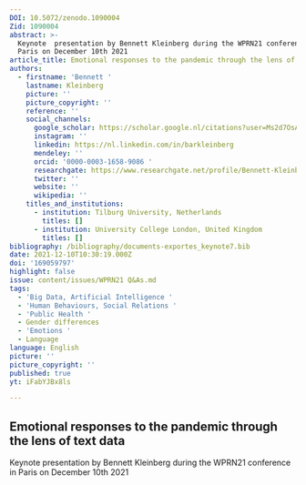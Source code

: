 ```yaml
---
DOI: 10.5072/zenodo.1090004
Zid: 1090004
abstract: >-
  Keynote  presentation by Bennett Kleinberg during the WPRN21 conference in
  Paris on December 10th 2021
article_title: Emotional responses to the pandemic through the lens of text data
authors:
  - firstname: 'Bennett '
    lastname: Kleinberg
    picture: ''
    picture_copyright: ''
    reference: ''
    social_channels:
      google_scholar: https://scholar.google.nl/citations?user=Ms2d7OsAAAAJ&hl=en
      instagram: ''
      linkedin: https://nl.linkedin.com/in/barkleinberg
      mendeley: ''
      orcid: '0000-0003-1658-9086 '
      researchgate: https://www.researchgate.net/profile/Bennett-Kleinberg
      twitter: ''
      website: ''
      wikipedia: ''
    titles_and_institutions:
      - institution: Tilburg University, Netherlands
        titles: []
      - institution: University College London, United Kingdom
        titles: []
bibliography: /bibliography/documents-exportes_keynote7.bib
date: 2021-12-10T10:30:19.000Z
doi: '169059797'
highlight: false
issue: content/issues/WPRN21 Q&As.md
tags:
  - 'Big Data, Artificial Intelligence '
  - 'Human Behaviours, Social Relations '
  - 'Public Health '
  - Gender differences
  - 'Emotions '
  - Language
language: English
picture: ''
picture_copyright: ''
published: true
yt: iFabYJBx8ls

---
```




## Emotional responses to the pandemic through the lens of text data

Keynote presentation by Bennett Kleinberg during the WPRN21 conference in Paris on December 10th 2021

<Youtube yt="iFabYJBx8ls" caption ="Bennett Kleinberg: Emotional responses to the pandemic through the lens of text data"></Youtube>
